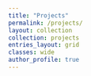 ```yaml
---
title: "Projects"
permalink: /projects/
layout: collection
collection: projects
entries_layout: grid
classes: wide
author_profile: true
---
```


